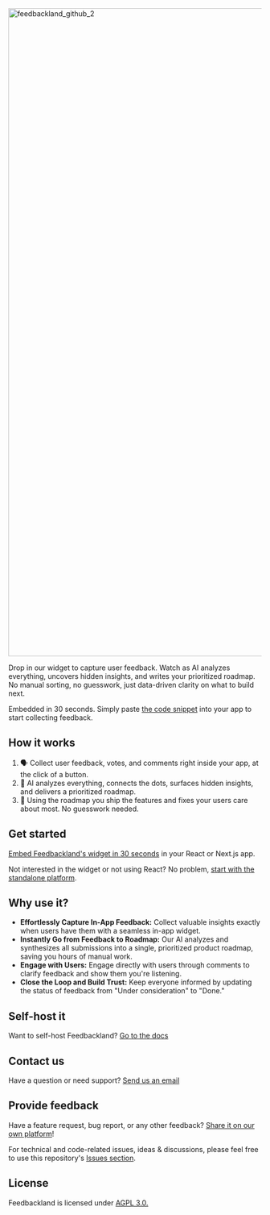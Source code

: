 <img width="2473" height="1286" alt="feedbackland_github_2" src="https://github.com/user-attachments/assets/4ffa6a24-7107-4e58-bb9e-24fa19e25af1" />

Drop in our widget to capture user feedback. Watch as AI analyzes everything, uncovers hidden insights, and writes your prioritized roadmap. No manual sorting, no guesswork, just data-driven clarity on what to build next.

Embedded in 30 seconds. Simply paste [the code snippet](https://www.feedbackland.com/#embed) into your app to start collecting feedback.

## How it works

1. 🗣️ Collect user feedback, votes, and comments right inside your app, at the click of a button.
2. 🤖 AI analyzes everything, connects the dots, surfaces hidden insights, and delivers a prioritized roadmap.
3. 🚀 Using the roadmap you ship the features and fixes your users care about most. No guesswork needed.

## Get started

[Embed Feedbackland's widget in 30 seconds](https://www.feedbackland.com/#embed) in your React or Next.js app.

Not interested in the widget or not using React? No problem, [start with the standalone platform](https://get-started.feedbackland.com).

## Why use it?

- **Effortlessly Capture In-App Feedback:** Collect valuable insights exactly when users have them with a seamless in-app widget.
- **Instantly Go from Feedback to Roadmap:** Our AI analyzes and synthesizes all submissions into a single, prioritized product roadmap, saving you hours of manual work.
- **Engage with Users:** Engage directly with users through comments to clarify feedback and show them you're listening.
- **Close the Loop and Build Trust:** Keep everyone informed by updating the status of feedback from "Under consideration" to "Done."

## Self-host it

Want to self-host Feedbackland? [Go to the docs](https://github.com/feedbackland/feedbackland/blob/main/SELFHOSTING.md)

## Contact us

Have a question or need support? [Send us an email](mailto:hello@feedbackland.com)

## Provide feedback

Have a feature request, bug report, or any other feedback? [Share it on our own platform](https://dogfood.feedbackland.com)!

For technical and code-related issues, ideas & discussions, please feel free to use this repository's [Issues section](https://github.com/feedbackland/feedbackland/issues).

## License

Feedbackland is licensed under [AGPL 3.0.](https://github.com/feedbackland/feedbackland?tab=AGPL-3.0-1-ov-file)
